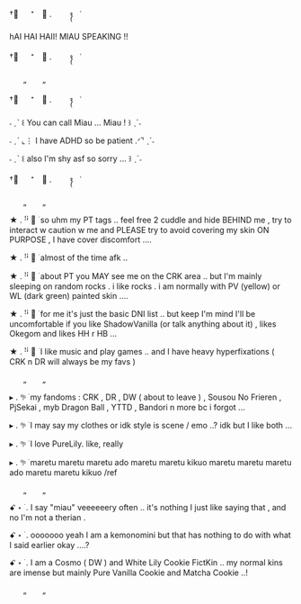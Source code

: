 †༙ 　 ⁺　﹒ . ⠀ ⠀ ᭪ ⠀ ˓

hAI HAI HAII! MIAU SPEAKING !!

†༙ 　 ⁺　﹒ . ⠀ ⠀ ᭪ ⠀ ˓

⠀⠀ ‌„
⠀⠀ ‌„

†༙ 　 ⁺　﹒ . ⠀ ⠀ ᭪ ⠀ ˓

˗ ˏˋ ꒰ You can call Miau ... Miau ! ꒱ ˎˊ˗

˗ ˏˋ ⌞⋮ I have ADHD so be patient .ᐟ⌝ ˎˊ˗

˗ ˏˋ ꒰ also I'm shy asf so sorry ... ꒱ ˎˊ˗

†༙ 　 ⁺　﹒ . ⠀ ⠀ ᭪ ⠀ ˓

⠀⠀ ‌„
⠀⠀ ‌„

★ . ꜝꜞ ᳝ ࣪ so uhm my PT tags .. feel free 2 cuddle and hide BEHIND me , try to interact w caution w me and PLEASE try to avoid covering my skin ON PURPOSE , I have cover discomfort ....

★ . ꜝꜞ ᳝ ࣪ almost of the time afk ..

★ . ꜝꜞ ᳝ ࣪ about PT you MAY see me on the CRK area .. but I'm mainly sleeping on random rocks . i like rocks . i am normally with PV (yellow) or WL (dark green) painted skin ....

★ . ꜝꜞ ᳝ ࣪ for me it's just the basic DNI list .. but keep I'm mind I'll be uncomfortable if you like ShadowVanilla (or talk anything about it) , likes Okegom and likes HH r HB ...

★ . ꜝꜞ ᳝ ࣪ I like music and play games .. and I have heavy hyperfixations ( CRK n DR will always be my favs )

⠀⠀ ‌„
⠀⠀ ‌„

 ▸ . 𖧧 ࣪ my fandoms : CRK , DR , DW ( about to leave ) , Sousou No Frieren , PjSekai , myb Dragon Ball , YTTD , Bandori n more bc i forgot ...

  ▸ . 𖧧 ࣪ I may say my clothes or idk style is scene / emo ..? idk but I like both ...

   ▸ . 𖧧 ࣪ I love PureLily. like, really 
			
▸ . 𖧧 ࣪ maretu maretu maretu ado maretu maretu kikuo maretu maretu maretu ado maretu maretu kikuo /ref 
   
⠀⠀ ‌„
⠀⠀ ‌„

ꗃ ⋆ ࣪ . I say "miau" veeeeeery often .. it's nothing I just like saying that , and no I'm not a therian .

ꗃ ⋆ ࣪ .  ooooooo yeah I am a kemonomini but that has nothing to do with what I said earlier okay ....?

ꗃ ⋆ ࣪ . I am a Cosmo ( DW ) and White Lily Cookie FictKin .. my normal kins are imense but mainly Pure Vanilla Cookie and Matcha Cookie ..!

⠀⠀ ‌„
⠀⠀ ‌„
